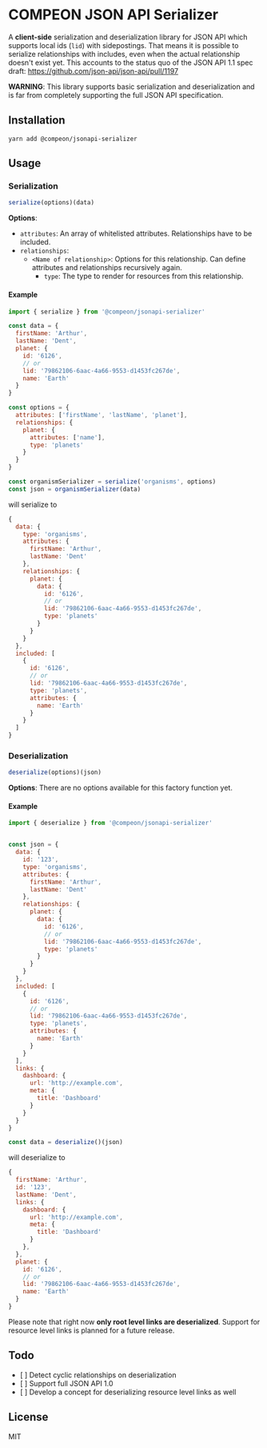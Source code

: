 # COMPEON JSON API Serializer

A **client-side** serialization and deserialization library for JSON API which supports local ids (`lid`) with sidepostings. That means it is possible to serialize relationships with includes, even when the actual relationship doesn't exist yet. This accounts to the status quo of the JSON API 1.1 spec draft: https://github.com/json-api/json-api/pull/1197

**WARNING**: This library supports basic serialization and deserialization and is far from completely supporting the full JSON API specification.

## Installation

`yarn add @compeon/jsonapi-serializer`

## Usage

### Serialization

```javascript
serialize(options)(data)
```

**Options**:

- `attributes`: An array of whitelisted attributes. Relationships have to be included.
- `relationships`:
  - `<Name of relationship>`: Options for this relationship. Can define attributes and relationships recursively again.
      - `type`: The type to render for resources from this relationship.


#### Example

```javascript
import { serialize } from '@compeon/jsonapi-serializer'

const data = {
  firstName: 'Arthur',
  lastName: 'Dent',
  planet: {
    id: '6126',
    // or
    lid: '79862106-6aac-4a66-9553-d1453fc267de',
    name: 'Earth'
  }
}

const options = {
  attributes: ['firstName', 'lastName', 'planet'],
  relationships: {
    planet: {
      attributes: ['name'],
      type: 'planets'
    }
  }
}

const organismSerializer = serialize('organisms', options)
const json = organismSerializer(data)

```

will serialize to

```javascript
{
  data: {
    type: 'organisms',
    attributes: {
      firstName: 'Arthur',
      lastName: 'Dent'
    },
    relationships: {
      planet: {
        data: {
          id: '6126',
          // or
          lid: '79862106-6aac-4a66-9553-d1453fc267de',
          type: 'planets'
        }
      }
    }
  },
  included: [
    {
      id: '6126',
      // or
      lid: '79862106-6aac-4a66-9553-d1453fc267de',
      type: 'planets',
      attributes: {
        name: 'Earth'
      }
    }
  ]
}
```

### Deserialization

```javascript
deserialize(options)(json)
```

**Options**: There are no options available for this factory function yet.


#### Example

```javascript
import { deserialize } from '@compeon/jsonapi-serializer'


const json = {
  data: {
    id: '123',
    type: 'organisms',
    attributes: {
      firstName: 'Arthur',
      lastName: 'Dent'
    },
    relationships: {
      planet: {
        data: {
          id: '6126',
          // or
          lid: '79862106-6aac-4a66-9553-d1453fc267de',
          type: 'planets'
        }
      }
    }
  },
  included: [
    {
      id: '6126',
      // or
      lid: '79862106-6aac-4a66-9553-d1453fc267de',
      type: 'planets',
      attributes: {
        name: 'Earth'
      }
    }
  ],
  links: {
    dashboard: {
      url: 'http://example.com',
      meta: {
        title: 'Dashboard'
      }
    }
  }
}

const data = deserialize()(json)

```

will deserialize to

```javascript
{
  firstName: 'Arthur',
  id: '123',
  lastName: 'Dent',
  links: {
    dashboard: {
      url: 'http://example.com',
      meta: {
        title: 'Dashboard'
      }
    },
  },
  planet: {
    id: '6126',
    // or
    lid: '79862106-6aac-4a66-9553-d1453fc267de',
    name: 'Earth'
  }
}
```

Please note that right now **only root level links are deserialized**. Support for resource level links is planned for a future release.

## Todo

- [ ] Detect cyclic relationships on deserialization
- [ ] Support full JSON API 1.0
- [ ] Develop a concept for deserializing resource level links as well

## License

MIT
